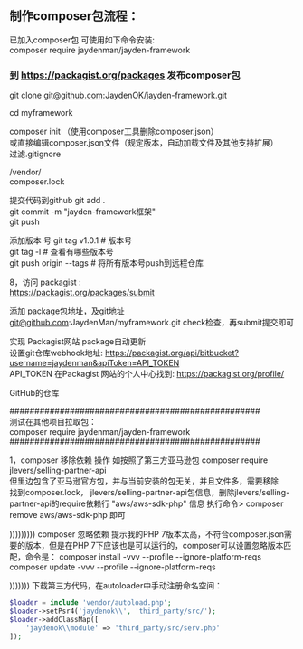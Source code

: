 ## 制作composer包流程：

已加入composer包 可使用如下命令安装:  
composer require jaydenman/jayden-framework

### 到 https://packagist.org/packages 发布composer包       

git clone git@github.com:JaydenOK/jayden-framework.git  

cd myframework  

composer init  （使用composer工具删除composer.json）  
或直接编辑composer.json文件（规定版本，自动加载文件及其他支持扩展）  
过滤.gitignore  

/vendor/  
composer.lock  

提交代码到github
git add .  
git commit -m "jayden-framework框架"  
git push  

添加版本  号
git tag v1.0.1      #   版本号  
git tag -l          #  查看有哪些版本号  
git push origin --tags   #   将所有版本号push到远程仓库  

8，访问 packagist :  
https://packagist.org/packages/submit  

添加 package包地址，及git地址 git@github.com:JaydenMan/myframework.git
check检查，再submit提交即可  


实现 Packagist网站 package自动更新  
设置git仓库webhook地址: https://packagist.org/api/bitbucket?username=jaydenman&apiToken=API_TOKEN  
API_TOKEN 在Packagist 网站的个人中心找到: https://packagist.org/profile/

GitHub的仓库



##################################################  
测试在其他项目拉取包：  
composer require jaydenman/jayden-framework  
##################################################  

1，composer 移除依赖 操作
如按照了第三方亚马逊包 composer require jlevers/selling-partner-api  
但里边包含了亚马逊官方包，并与当前安装的包无关，并且文件多，需要移除  
找到composer.lock，  jlevers/selling-partner-api包信息，删除jlevers/selling-partner-api的require依赖行 "aws/aws-sdk-php" 信息
执行命令> composer remove aws/aws-sdk-php  即可



)))))))))
composer 忽略依赖
提示我的PHP 7版本太高，不符合composer.json需要的版本，但是在PHP 7下应该也是可以运行的，composer可以设置忽略版本匹配，命令是：
composer install -vvv --profile --ignore-platform-reqs
composer update -vvv --profile --ignore-platform-reqs


)))))))
下载第三方代码，在autoloader中手动注册命名空间：
```php
$loader = include 'vendor/autoload.php';
$loader->setPsr4('jaydenok\\', 'third_party/src/');
$loader->addClassMap([
    'jaydenok\\module' => 'third_party/src/serv.php'
]);
```